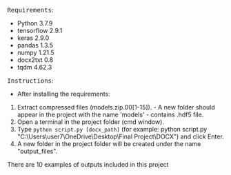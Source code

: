 
<span style="font-size:larger;">`Requirements`</span>:<br>
* Python 3.7.9
* tensorflow 2.9.1
* keras 2.9.0
* pandas 1.3.5
* numpy 1.21.5
* docx2txt 0.8
* tqdm 4.62.3

<span style="font-size:larger;">`Instructions`</span>:<br>
- After installing the requirements:
1. Extract compressed files (models.zip.00[1-15]). - A new folder should appear in the project with the name 'models' - contains .hdf5 file.
2. Open a terminal in the project folder (cmd window).
3. Type `python script.py [docx_path]` (for example: python script.py "C:\Users\user7\OneDrive\Desktop\Final Project\DOCX") and click Enter.
4. A new folder in the project folder will be created under the name "output_files".

There are 10 examples of outputs included in this project
